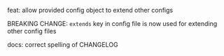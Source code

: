 feat: allow provided config object to extend other configs

BREAKING CHANGE: `extends` key in config file is now used for extending other config files

docs: correct spelling of CHANGELOG